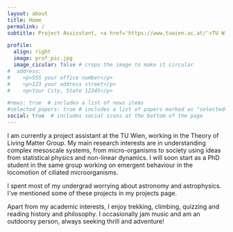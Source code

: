 ```yaml
---
layout: about
title: Home
permalink: /
subtitle: Project Assisstant, <a href='https://www.tuwien.ac.at/'>TU Wien</a>.

profile:
  align: right
  image: prof_pic.jpg
  image_cicular: false # crops the image to make it circular
#  address: 
#    <p>555 your office number</p>
#    <p>123 your address street</p>
#    <p>Your City, State 12345</p>

#news: true  # includes a list of news items
#selected_papers: true # includes a list of papers marked as "selected={true}"
social: true  # includes social icons at the bottom of the page
---
```



I am currently a project assistant at the TU Wien, working in the Theory of Living Matter Group. My main research interests are in understanding complex mesoscale systems, from micro-organisms to society using ideas from statistical physics and non-linear dynamics. I will soon start as a PhD student in the same group working on emergent behaviour in the locomotion of ciliated microorganisms.

I spent most of my undergrad worrying about astronomy and astrophysics. I've mentioned some of these projects in my projects page.

Apart from my academic interests, I enjoy trekking, climbing, quizzing and reading history and philosophy. I occasionally jam music and am an outdoorsy person, always seeking thrill and adventure!


<!-- Put your address / P.O. box / other info right below your picture. You can also disable any these elements by editing `profile` property of the YAML header of your `_pages/about.md`. Edit `_bibliography/papers.bib` and Jekyll will render your [publications page](/al-folio/publications/) automatically.

 # Link to your social media connections, too. This theme is set up to use [Font Awesome icons](http://fortawesome.github.io/Font-Awesome/) and [Academicons](https://jpswalsh.github.io/academicons/), like the ones below. Add your Facebook, Twitter, LinkedIn, Google Scholar, or just disable all of them. -->
